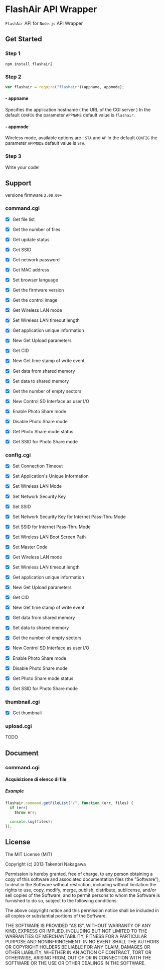 FlashAir API Wrapper
====================

`FlashAir` API for `Node.js` API Wrapper

Get Started
-----------
### Step 1
```
npm install flashair2
```

### Step 2
```js
var flashair = require("flashair")(appname, appmode);
```

>
#### - appname
Specifies the application hostname ( the URL of the CGI server )
In the default `CONFIG` the parameter `APPNAME` default value is `flashair`.

>
#### - appmode
Wireless mode, available options are : `STA` and `AP`
In the default `CONFIG` the parameter `APPMODE` default value is `STA`.


### Step 3
Write your code!

Support
-------
versione firmware `2.00.00+`

### command.cgi
- [x] Get file list
- [x] Get the number of files
- [x] Get update status
- [x] Get SSID
- [x] Get network password
- [x] Get MAC address
- [x] Set browser language
- [x] Get the firmware version
- [x] Get the control image
- [x] Get Wireless LAN mode
- [x] Set Wireless LAN timeout length
- [x] Get application unique information
- [x] New Get Upload parameters
- [x] Get CID
- [x] New Get time stamp of write event
- [x] Get data from shared memory
- [x] Set data to shared memory
- [x] Get the number of empty sectors
- [x] New Control SD Interface as user I/O
- [x] Enable Photo Share mode
- [x] Disable Photo Share mode
- [x] Get Photo Share mode status
- [x] Get SSID for Photo Share mode


### config.cgi
- [x] Set Connection Timeout
- [x] Set Application's Unique Information
- [x] Set Wireless LAN Mode
- [x] Set Network Security Key
- [x] Set SSID
- [x] Set Network Security Key for Internet Pass-Thru Mode
- [x] Set SSID for Internet Pass-Thru Mode
- [x] Set Wireless LAN Boot Screen Path
- [x] Set Master Code
- [x] Get Wireless LAN mode
- [x] Set Wireless LAN timeout length
- [x] Get application unique information
- [x] New Get Upload parameters
- [x] Get CID
- [x] New Get time stamp of write event
- [x] Get data from shared memory
- [x] Set data to shared memory
- [x] Get the number of empty sectors
- [x] New Control SD Interface as user I/O
- [x] Enable Photo Share mode
- [x] Disable Photo Share mode
- [x] Get Photo Share mode status
- [x] Get SSID for Photo Share mode


### thumbnail.cgi
- [x] Get thumbnail

### upload.cgi
TODO

Document
--------
### command.cgi
#### Acquisizione di elenco di file
##### Example
```js
flashair.command.getFileList("/", function (err, files) {
  if (err)
    throw err;

  console.log(files);
});
```

License
-------

The MIT License (MIT)

Copyright (c) 2013 Takenori Nakagawa

Permission is hereby granted, free of charge, to any person obtaining a copy
of this software and associated documentation files (the "Software"), to deal
in the Software without restriction, including without limitation the rights
to use, copy, modify, merge, publish, distribute, sublicense, and/or sell
copies of the Software, and to permit persons to whom the Software is
furnished to do so, subject to the following conditions:

The above copyright notice and this permission notice shall be included in
all copies or substantial portions of the Software.

THE SOFTWARE IS PROVIDED "AS IS", WITHOUT WARRANTY OF ANY KIND, EXPRESS OR
IMPLIED, INCLUDING BUT NOT LIMITED TO THE WARRANTIES OF MERCHANTABILITY,
FITNESS FOR A PARTICULAR PURPOSE AND NONINFRINGEMENT. IN NO EVENT SHALL THE
AUTHORS OR COPYRIGHT HOLDERS BE LIABLE FOR ANY CLAIM, DAMAGES OR OTHER
LIABILITY, WHETHER IN AN ACTION OF CONTRACT, TORT OR OTHERWISE, ARISING FROM,
OUT OF OR IN CONNECTION WITH THE SOFTWARE OR THE USE OR OTHER DEALINGS IN
THE SOFTWARE.
